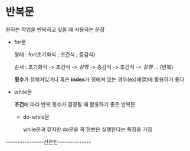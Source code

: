 # 반복문

원하는 작업을 반복하고 싶을 때 사용하는 문장

* for문 

    형태 : for(초기화식 ; 조건식 ; 증감식)

    순서 : 초기화식 -> 조건식 -> *실행* -> 증감식 -> 조건식 -> *실행* ... (반복)

    **횟수**가 정해져있거나 혹은 **index**가 정해져 있는 경우(ex)배열)에 활용하기 좋다

* while문

    **조건**에 따라 반복 횟수가 결정될 때 활용하기 좋은 반복문

    * do-while문

        while문과 같지만 do문을 꼭 한번은 실행한다는 특징을 가짐

----------------신은빈--------------